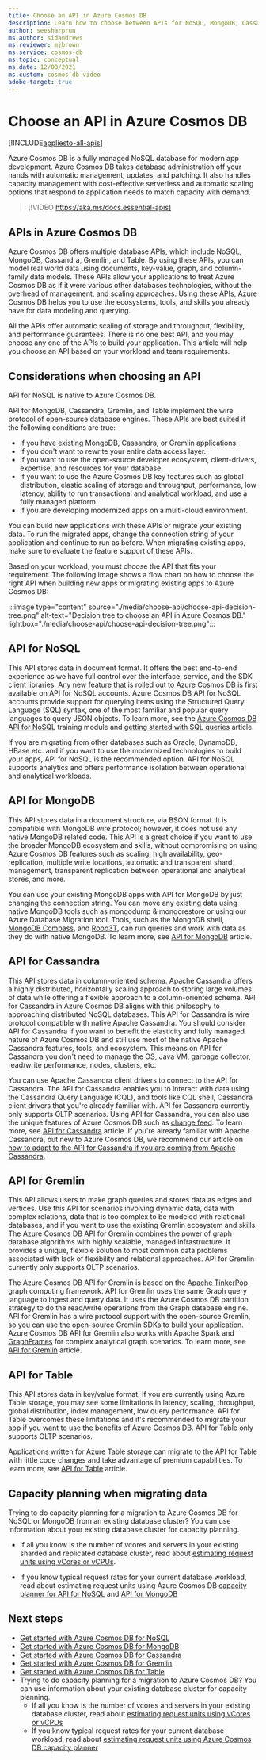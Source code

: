 ```yaml
---
title: Choose an API in Azure Cosmos DB
description: Learn how to choose between APIs for NoSQL, MongoDB, Cassandra, Gremlin, and Table in Azure Cosmos DB based on your workload requirements.
author: seesharprun
ms.author: sidandrews
ms.reviewer: mjbrown
ms.service: cosmos-db
ms.topic: conceptual
ms.date: 12/08/2021
ms.custom: cosmos-db-video
adobe-target: true
---
```


# Choose an API in Azure Cosmos DB
[!INCLUDE[appliesto-all-apis](includes/appliesto-all-apis.md)]

Azure Cosmos DB is a fully managed NoSQL database for modern app development. Azure Cosmos DB takes database administration off your hands with automatic management, updates, and patching. It also handles capacity management with cost-effective serverless and automatic scaling options that respond to application needs to match capacity with demand.

>
> [!VIDEO https://aka.ms/docs.essential-apis]

## APIs in Azure Cosmos DB

Azure Cosmos DB offers multiple database APIs, which include NoSQL, MongoDB, Cassandra, Gremlin, and Table. By using these APIs, you can model real world data using documents, key-value, graph, and column-family data models. These APIs allow your applications to treat Azure Cosmos DB as if it were various other databases technologies, without the overhead of management, and scaling approaches. Using these APIs, Azure Cosmos DB helps you to use the ecosystems, tools, and skills you already have for data modeling and querying.

All the APIs offer automatic scaling of storage and throughput, flexibility, and performance guarantees. There is no one best API, and you may choose any one of the APIs to build your application. This article will help you choose an API based on your workload and team requirements.

## Considerations when choosing an API

API for NoSQL is native to Azure Cosmos DB.

API for MongoDB, Cassandra, Gremlin, and Table implement the wire protocol of open-source database engines. These APIs are best suited if the following conditions are true:

* If you have existing MongoDB, Cassandra, or Gremlin applications.
* If you don't want to rewrite your entire data access layer.
* If you want to use the open-source developer ecosystem, client-drivers, expertise, and resources for your database.
* If you want to use the Azure Cosmos DB key features such as global distribution, elastic scaling of storage and throughput, performance, low latency, ability to run transactional and analytical workload, and use a fully managed platform.
* If you are developing modernized apps on a multi-cloud environment.

You can build new applications with these APIs or migrate your existing data. To run the migrated apps, change the connection string of your application and continue to run as before. When migrating existing apps, make sure to evaluate the feature support of these APIs.

Based on your workload, you must choose the API that fits your requirement. The following image shows a flow chart on how to choose the right API when building new apps or migrating existing apps to Azure Cosmos DB:

:::image type="content" source="./media/choose-api/choose-api-decision-tree.png" alt-text="Decision tree to choose an API in Azure Cosmos DB." lightbox="./media/choose-api/choose-api-decision-tree.png":::

## <a id="coresql-api"></a> API for NoSQL

This API stores data in document format. It offers the best end-to-end experience as we have full control over the interface, service, and the SDK client libraries. Any new feature that is rolled out to Azure Cosmos DB is first available on API for NoSQL accounts. Azure Cosmos DB API for NoSQL accounts provide support for querying items using the Structured Query Language (SQL) syntax, one of the most familiar and popular query languages to query JSON objects. To learn more, see the [Azure Cosmos DB API for NoSQL](/learn/modules/intro-to-azure-cosmos-db-core-api/) training module and [getting started with SQL queries](query/getting-started.md) article.

If you are migrating from other databases such as Oracle, DynamoDB, HBase etc. and if you want to use the modernized technologies to build your apps, API for NoSQL is the recommended option. API for NoSQL supports analytics and offers performance isolation between operational and analytical workloads.

## API for MongoDB

This API stores data in a document structure, via BSON format. It is compatible with MongoDB wire protocol; however, it does not use any native MongoDB related code. This API is a great choice if you want to use the broader MongoDB ecosystem and skills, without compromising on using Azure Cosmos DB features such as scaling, high availability, geo-replication, multiple write locations, automatic and transparent shard management, transparent replication between operational and analytical stores, and more.

You can use your existing MongoDB apps with API for MongoDB by just changing the connection string. You can move any existing data using native MongoDB tools such as mongodump & mongorestore or using our Azure Database Migration tool. Tools, such as the MongoDB shell, [MongoDB Compass](mongodb/connect-using-compass.md), and [Robo3T](mongodb/connect-using-robomongo.md), can run queries and work with data as they do with native MongoDB. To learn more, see [API for MongoDB](mongodb/mongodb-introduction.md) article.

## <a id="cassandra-api"></a> API for Cassandra

This API stores data in column-oriented schema. Apache Cassandra offers a highly distributed, horizontally scaling approach to storing large volumes of data while offering a flexible approach to a column-oriented schema. API for Cassandra in Azure Cosmos DB aligns with this philosophy to approaching distributed NoSQL databases. This API for Cassandra is wire protocol compatible with native Apache Cassandra. You should consider API for Cassandra if you want to benefit the elasticity and fully managed nature of Azure Cosmos DB and still use most of the native Apache Cassandra features, tools, and ecosystem. This means on API for Cassandra you don't need to manage the OS, Java VM, garbage collector, read/write performance, nodes, clusters, etc.

You can use Apache Cassandra client drivers to connect to the API for Cassandra. The API for Cassandra enables you to interact with data using the Cassandra Query Language (CQL), and tools like CQL shell, Cassandra client drivers that you're already familiar with. API for Cassandra currently only supports OLTP scenarios. Using API for Cassandra, you can also use the unique features of Azure Cosmos DB such as [change feed](cassandra-change-feed.md). To learn more, see [API for Cassandra](cassandra-introduction.md) article. If you're already familiar with Apache Cassandra, but new to Azure Cosmos DB, we recommend our article on [how to adapt to the API for Cassandra if you are coming from Apache Cassandra](./cassandra/cassandra-adoption.md).

## <a id="gremlin-api"></a> API for Gremlin

This API allows users to make graph queries and stores data as edges and vertices. Use this API for scenarios involving dynamic data, data with complex relations, data that is too complex to be modeled with relational databases, and if you want to use the existing Gremlin ecosystem and skills. The Azure Cosmos DB API for Gremlin combines the power of graph database algorithms with highly scalable, managed infrastructure. It provides a unique, flexible solution to most common data problems associated with lack of flexibility and relational approaches. API for Gremlin currently only supports OLTP scenarios.

The Azure Cosmos DB API for Gremlin is based on the [Apache TinkerPop](https://tinkerpop.apache.org/) graph computing framework. API for Gremlin uses the same Graph query language to ingest and query data. It uses the Azure Cosmos DB partition strategy to do the read/write operations from the Graph database engine. API for Gremlin has a wire protocol support with the open-source Gremlin, so you can use the open-source Gremlin SDKs to build your application. Azure Cosmos DB API for Gremlin also works with Apache Spark and [GraphFrames](https://github.com/graphframes/graphframes) for complex analytical graph scenarios. To learn more, see [API for Gremlin](graph-introduction.md) article.

## <a id="table-api"></a> API for Table

This API stores data in key/value format. If you are currently using Azure Table storage, you may see some limitations in latency, scaling, throughput, global distribution, index management, low query performance. API for Table overcomes these limitations and it's recommended to migrate your app if you want to use the benefits of Azure Cosmos DB. API for Table only supports OLTP scenarios.

Applications written for Azure Table storage can migrate to the API for Table with little code changes and take advantage of premium capabilities. To learn more, see [API for Table](table/introduction.md) article.

## Capacity planning when migrating data

Trying to do capacity planning for a migration to Azure Cosmos DB for NoSQL or MongoDB from an existing database cluster? You can use information about your existing database cluster for capacity planning.

* If all you know is the number of vcores and servers in your existing sharded and replicated database cluster, read about [estimating request units using vCores or vCPUs](convert-vcore-to-request-unit.md).

* If you know typical request rates for your current database workload, read about estimating request units using Azure Cosmos DB [capacity planner for API for NoSQL](./sql/estimate-ru-with-capacity-planner.md) and [API for MongoDB](./mongodb/estimate-ru-capacity-planner.md)

## Next steps

* [Get started with Azure Cosmos DB for NoSQL](create-sql-api-dotnet.md)
* [Get started with Azure Cosmos DB for MongoDB](mongodb/create-mongodb-nodejs.md)
* [Get started with Azure Cosmos DB for Cassandra](cassandra/manage-data-dotnet.md)
* [Get started with Azure Cosmos DB for Gremlin](create-graph-dotnet.md)
* [Get started with Azure Cosmos DB for Table](create-table-dotnet.md)
* Trying to do capacity planning for a migration to Azure Cosmos DB? You can use information about your existing database cluster for capacity planning.
    * If all you know is the number of vcores and servers in your existing database cluster, read about [estimating request units using vCores or vCPUs](convert-vcore-to-request-unit.md) 
    * If you know typical request rates for your current database workload, read about [estimating request units using Azure Cosmos DB capacity planner](./sql/estimate-ru-with-capacity-planner.md)
